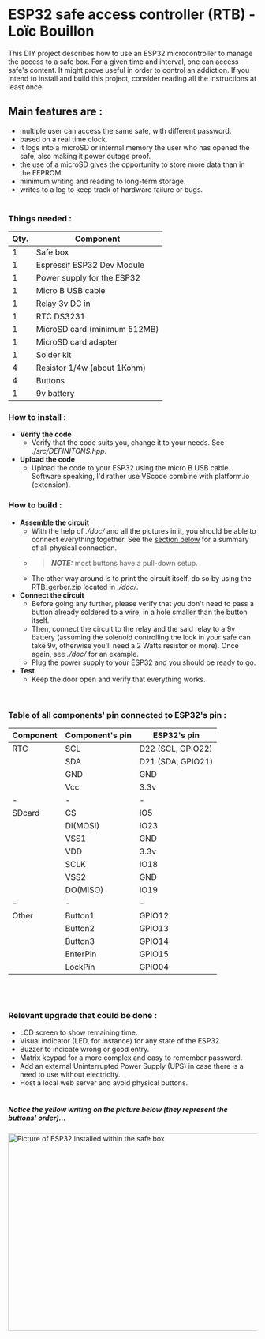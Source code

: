 
# ESP32 safe access controller (RTB) - Loïc Bouillon

This DIY project describes how to use an ESP32 microcontroller to manage the access to a safe box. For a given time and interval, one can access safe's content. It might prove useful in order to control an addiction. If you intend to install and build this project, consider reading all the instructions at least once.
<br>

## Main features are :

- multiple user can access the same safe, with different password.
- based on a real time clock.
- it logs into a microSD or internal memory the user who has opened the safe, also making it power outage proof.
- the use of a microSD gives the opportunity to store more data than in the EEPROM.
- minimum writing and reading to long-term storage.
- writes to a log to keep track of hardware failure or bugs.
<br><br>

### Things needed :

| Qty. | Component |
|---|---|
| 1 | Safe box |
| 1 | Espressif ESP32 Dev Module |
| 1 | Power supply for the ESP32 |
| 1 | Micro B USB cable |
| 1 | Relay 3v DC in |
| 1 | RTC DS3231 |
| 1 | MicroSD card (minimum 512MB) |
| 1 | MicroSD card adapter |
| 1 | Solder kit |
| 4 | Resistor 1/4w (about 1Kohm) |
| 4 | Buttons |
| 1 | 9v battery |

### How to install :

- **Verify the code**
	- Verify that the code suits you, change it to your needs. See *./src/DEFINITONS.hpp*.
- **Upload the code**
	- Upload the code to your ESP32 using the micro B USB cable. Software speaking, I'd rather use VScode combine with platform.io (extension).

### How to build :

- **Assemble the circuit**
	- With the help of *./doc/* and all the pictures in it, you should be able to connect everything together. See the [section below](#table-of-all-components-pin-connected-to-esp32s-pin) for a summary of all physical connection.
	- > **_NOTE:_** most buttons have a pull-down setup.
	- The other way around is to print the circuit itself, do so by using the RTB_gerber.zip located in *./doc/*.
- **Connect the circuit**
	- Before going any further, please verify that you don't need to pass a button already soldered to a wire, in a hole smaller than the button itself.
	- Then, connect the circuit to the relay and the said relay to a 9v battery (assuming the solenoid controlling the lock in your safe can take 9v, otherwise you'll need a 2 Watts resistor or more). Once again, see *./doc/* for an example.
	- Plug the power supply to your ESP32 and you should be ready to go.
- **Test**
	- Keep the door open and verify that everything works.
<br>

### Table of all components' pin connected to ESP32's pin :

| Component | Component's pin | ESP32's pin  |
|---|---|---|
| RTC | SCL | D22 (SCL, GPIO22) |
|   | SDA | D21 (SDA, GPIO21) |
|   | GND | GND |
|   | Vcc | 3.3v |
| - | - | - |
| SDcard | CS | IO5 |
|   | DI(MOSI) | IO23 |
|   | VSS1 | GND |
|   | VDD | 3.3v |
|   | SCLK | IO18 |
|   | VSS2 | GND |
|   | DO(MISO) | IO19 |
| - | - | - |
| Other | Button1 | GPIO12 |
|   | Button2 | GPIO13 |
|   | Button3 | GPIO14 |
|   | EnterPin | GPIO15 |
|   | LockPin | GPIO04 |

<br><br>

### Relevant upgrade that could be done :

- LCD screen to show remaining time.
- Visual indicator (LED, for instance) for any state of the ESP32.
- Buzzer to indicate wrong or good entry.
- Matrix keypad for a more complex and easy to remember password.
- Add an external Uninterrupted Power Supply (UPS) in case there is a need to use without electricity.
- Host a local web server and avoid physical buttons.
<br><br>

##### Notice the yellow writing on the picture below (they represent the buttons' order)...

<img src="./doc/esp32-installed.jpg" alt="Picture of ESP32 installed within the safe box" width="550" height="400">